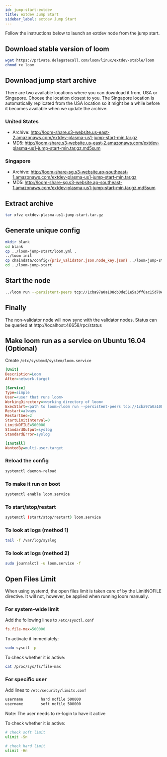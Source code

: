 ```yaml
---
id: jump-start-extdev
title: extdev Jump Start
sidebar_label: extdev Jump Start
---
```


Follow the instructions below to launch an extdev node from the jump start.

## Download stable version of loom

```bash
wget https://private.delegatecall.com/loom/linux/extdev-stable/loom
chmod +x loom
```

## Download jump start archive

There are two available locations where you can download it from, USA or Singapore. Choose the location closest to you. The Singapore location is automatically replicated from the USA location so it might be a while before it becomes available when we update the archive.

### United States

* Archive: <http://loom-share.s3-website.us-east-2.amazonaws.com/extdev-plasma-us1-jump-start-min.tar.gz>
* MD5: <http://loom-share.s3-website.us-east-2.amazonaws.com/extdev-plasma-us1-jump-start-min.tar.gz.md5sum>

### Singapore

* Archive: <http://loom-share-sg.s3-website.ap-southeast-1.amazonaws.com/extdev-plasma-us1-jump-start-min.tar.gz>
* MD5: <http://loom-share-sg.s3-website.ap-southeast-1.amazonaws.com/extdev-plasma-us1-jump-start-min.tar.gz.md5sum>

## Extract archive

```bash
tar xfvz extdev-plasma-us1-jump-start.tar.gz
```

## Generate unique config

```bash
mkdir blank
cd blank
cp ../loom-jump-start/loom.yml .
../loom init
cp chaindata/config/{priv_validator.json,node_key.json} ../loom-jump-start/chaindata/config/
cd ../loom-jump-start
```

## Start the node

```bash
../loom run --persistent-peers tcp://1cba97a0a108cb0de51e5a3ff6ac15d70e0fa076@52.53.145.158:46656,tcp://367a9fa0df0afeed204c3360867e37ef03da5b97@52.53.184.91:46656,tcp://7b537b6ad25b5b13864ec20bed8803489189a274@54.193.119.132:46656,tcp://d7623e990790048db76c5d6a25e12efa818aaef1@52.53.221.33:46656
```

## Finally

The non-validator node will now sync with the validator nodes. Status can be queried at http://localhost:46658/rpc/status

## Make loom run as a service on Ubuntu 16.04 (Optional)

Create `/etc/systemd/system/loom.service`

```ini
[Unit]
Description=Loom
After=network.target

[Service]
Type=simple
User=<user that runs loom>
WorkingDirectory=<working directory of loom>
ExecStart=<path to loom>/loom run --persistent-peers tcp://1cba97a0a108cb0de51e5a3ff6ac15d70e0fa076@52.53.145.158:46656,tcp://367a9fa0df0afeed204c3360867e37ef03da5b97@52.53.184.91:46656,tcp://7b537b6ad25b5b13864ec20bed8803489189a274@54.193.119.132:46656,tcp://d7623e990790048db76c5d6a25e12efa818aaef1@52.53.221.33:46656
Restart=always
RestartSec=2
StartLimitInterval=0
LimitNOFILE=500000
StandardOutput=syslog
StandardError=syslog

[Install]
WantedBy=multi-user.target
```

### Reload the config

```bash
systemctl daemon-reload
```

### To make it run on boot

```bash
systemctl enable loom.service
```

### To start/stop/restart

```bash
systemctl (start/stop/restart) loom.service
```

### To look at logs (method 1)

```bash
tail -f /var/log/syslog
```

### To look at logs (method 2)

```bash
sudo journalctl -u loom.service -f
```

## Open Files Limit

When using systemd, the open files limit is taken care of by the LimitNOFILE directive. It will not, however, be applied when running loom manually.

### For system-wide limit

Add the following lines to `/etc/sysctl.conf`

```ini
fs.file-max=500000
```

To activate it immediately:

```bash
sudo sysctl -p
```

To check whether it is active:

```bash
cat /proc/sys/fs/file-max
```

### For specific user

Add lines to `/etc/security/limits.conf`

```bash
username        hard nofile 500000
username        soft nofile 500000
```

Note: The user needs to re-login to have it active

To check whether it is active:

```bash
# check soft limit
ulimit -Sn

# check hard limit
ulimit -Hn
```
